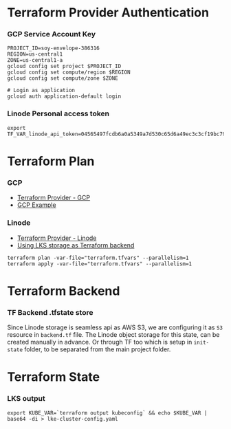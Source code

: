 # Terraform Provider Authentication

### GCP Service Account Key

```shell
PROJECT_ID=soy-envelope-386316
REGION=us-central1
ZONE=us-central1-a
gcloud config set project $PROJECT_ID
gcloud config set compute/region $REGION
gcloud config set compute/zone $ZONE

# Login as application
gcloud auth application-default login
```

### Linode Personal access token

```shell
export TF_VAR_linode_api_token=04565497fcdb6a0a5349a7d530c65d6a49ec3c3cf19bc79f0cdb8a291dc4a802
```

# Terraform Plan

### GCP

- [Terraform Provider - GCP](https://registry.terraform.io/providers/hashicorp/google/latest/docs/guides/getting_started)
- [GCP Example](https://developer.hashicorp.com/terraform/tutorials/gcp-get-started/google-cloud-platform-build)

### Linode

- [Terraform Provider - Linode](https://registry.terraform.io/providers/linode/linode/latest/docs)
- [Using LKS storage as Terraform backend](https://dev.to/itmecho/setting-up-linode-object-storage-as-a-terraform-backend-1ocb)

```shell
terraform plan -var-file="terraform.tfvars" --parallelism=1
terraform apply -var-file="terraform.tfvars" --parallelism=1
```

# Terraform Backend

### TF Backend .tfstate store
Since Linode storage is seamless api as AWS S3, we are configuring it as `S3` resource in `backend.tf` file. 
The Linode object storage for this state, can be created manually in advance. 
Or through TF too which is setup in `init-state` folder, to be separated from the main project folder.

# Terraform State

### LKS output

```shell
export KUBE_VAR=`terraform output kubeconfig` && echo $KUBE_VAR | base64 -di > lke-cluster-config.yaml
```
